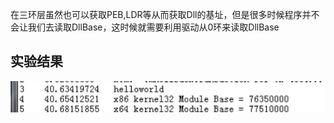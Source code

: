 在三环层虽然也可以获取PEB,LDR等从而获取Dll的基址，但是很多时候程序并不会让我们去读取DllBase，这时候就需要利用驱动从0环来读取DllBase

实验结果
---
![](https://raw.githubusercontent.com/Whitebird0/tuchuang/master/QQ截图20220412164058.png)


